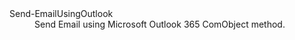 <dl>
  <dt>Send-EmailUsingOutlook</dt>
  <dd>Send Email using Microsoft Outlook 365 ComObject method.</dd>
</dl>
<br>
